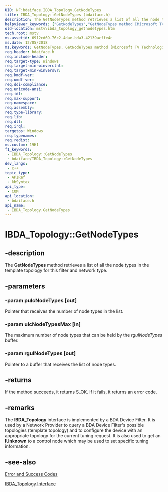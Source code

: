 ```yaml
---
UID: NF:bdaiface.IBDA_Topology.GetNodeTypes
title: IBDA_Topology::GetNodeTypes (bdaiface.h)
description: The GetNodeTypes method retrieves a list of all the node types in the template topology for this filter and network type.
helpviewer_keywords: ["GetNodeTypes","GetNodeTypes method [Microsoft TV Technologies]","GetNodeTypes method [Microsoft TV Technologies]","IBDA_Topology interface","IBDA_Topology interface [Microsoft TV Technologies]","GetNodeTypes method","IBDA_Topology.GetNodeTypes","IBDA_Topology::GetNodeTypes","IBDA_TopologyGetNodeTypes","bdaiface/IBDA_Topology::GetNodeTypes","mstv.ibda_topology_getnodetypes"]
old-location: mstv\ibda_topology_getnodetypes.htm
tech.root: mstv
ms.assetid: 6912cd69-76c2-4dae-bda3-42139acffe4c
ms.date: 12/05/2018
ms.keywords: GetNodeTypes, GetNodeTypes method [Microsoft TV Technologies], GetNodeTypes method [Microsoft TV Technologies],IBDA_Topology interface, IBDA_Topology interface [Microsoft TV Technologies],GetNodeTypes method, IBDA_Topology.GetNodeTypes, IBDA_Topology::GetNodeTypes, IBDA_TopologyGetNodeTypes, bdaiface/IBDA_Topology::GetNodeTypes, mstv.ibda_topology_getnodetypes
req.header: bdaiface.h
req.include-header: 
req.target-type: Windows
req.target-min-winverclnt: 
req.target-min-winversvr: 
req.kmdf-ver: 
req.umdf-ver: 
req.ddi-compliance: 
req.unicode-ansi: 
req.idl: 
req.max-support: 
req.namespace: 
req.assembly: 
req.type-library: 
req.lib: 
req.dll: 
req.irql: 
targetos: Windows
req.typenames: 
req.redist: 
ms.custom: 19H1
f1_keywords:
 - IBDA_Topology::GetNodeTypes
 - bdaiface/IBDA_Topology::GetNodeTypes
dev_langs:
 - c++
topic_type:
 - APIRef
 - kbSyntax
api_type:
 - COM
api_location:
 - bdaiface.h
api_name:
 - IBDA_Topology.GetNodeTypes
---
```


# IBDA_Topology::GetNodeTypes


## -description

The <b>GetNodeTypes</b> method retrieves a list of all the node types in the template topology for this filter and network type.

## -parameters

### -param pulcNodeTypes [out]

Pointer that receives the number of node types in the list.

### -param ulcNodeTypesMax [in]

The maximum number of node types that can be held by the <i>rgulNodeTypes</i> buffer.

### -param rgulNodeTypes [out]

Pointer to a buffer that receives the list of node types.

## -returns

If the method succeeds, it returns S_OK. If it fails, it returns an error code.

## -remarks

The <b>IBDA_Topology</b> interface is implemented by a BDA Device Filter. It is used by a Network Provider to query a BDA Device Filter's possible topologies (template topology) and to configure the device with an appropriate topology for the current tuning request. It is also used to get an <b>IUnknown</b> to a control node which may be used to set specific tuning information.

## -see-also

<a href="/windows/desktop/DirectShow/error-and-success-codes">Error and Success Codes</a>



<a href="/windows/desktop/api/bdaiface/nn-bdaiface-ibda_topology">IBDA_Topology Interface</a>